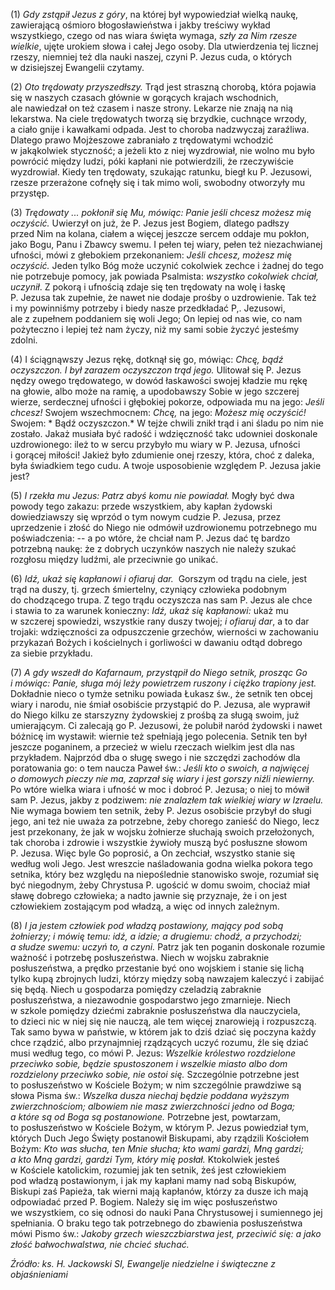 
\(1\) *Gdy zstąpił Jezus z góry*, na której był wypowiedział wielką
naukę, zawierającą ośmioro błogosławieństwa i jakby treściwy wykład
wszystkiego, czego od nas wiara święta wymaga, *szły za Nim rzesze
wielkie*, ujęte urokiem słowa i całej Jego osoby. Dla utwierdzenia
tej licznej rzeszy, niemniej też dla nauki naszej, czyni P. Jezus cuda,
o których w dzisiejszej Ewangelii czytamy.

\(2\) *Oto trędowaty przyszedłszy.* Trąd jest straszną chorobą,
która pojawia się w naszych czasach głównie w gorących krajach
wschodnich, ale nawiedzał on też czasem i nasze strony. Lekarze nie
znają na nią lekarstwa. Na ciele trędowatych tworzą się brzydkie,
cuchnące wrzody, a ciało gnije i kawałkami odpada. Jest to choroba
nadzwyczaj zaraźliwa. Dlatego prawo Mojżeszowe zabraniało z trędowatymi
wchodzić w jakąkolwiek styczność; a jeżeli kto z niej wyzdrowiał, nie
wolno mu było powrócić między ludzi, póki kapłani nie potwierdzili,
że rzeczywiście wyzdrowiał. Kiedy ten trędowaty, szukając ratunku, biegł
ku P. Jezusowi, rzesze przerażone cofnęły się i tak mimo woli, swobodny
otworzyły mu przystęp.

\(3\) *Trędowaty ... pokłonił się Mu, mówiąc: Panie jeśli chcesz możesz
mię oczyścić.* Uwierzył on już, że P. Jezus jest Bogiem, dlatego padłszy
przed Nim na kolana, ciałem a więcej jeszcze sercem oddaje mu pokłon,
jako Bogu, Panu i Zbawcy swemu. I pełen tej wiary, pełen też
niezachwianej ufności, mówi z głebokiem przekonaniem: *Jeśli chcesz,
możesz mię oczyścić.* Jeden tylko Bóg może uczynić cokolwiek zechce
i żadnej do tego nie potrzebuje pomocy, jak powiada Psalmista: *wszystko
cokolwiek chciał, uczynił*. Z pokorą i ufnością zdaje się ten trędowaty
na wolę i łaskę P. Jezusa tak zupełnie, że nawet nie dodaje prośby
o uzdrowienie. Tak też i my powinniśmy potrzeby i biedy nasze
przedkładać P,. Jezusowi, ale z zupełnem poddaniem się woli Jego; On
lepiej od nas wie, co nam pożyteczno i lepiej też nam życzy, niż my sami
sobie życzyć jesteśmy zdolni.

\(4\) I ściągnąwszy Jezus rękę, dotknął się go, mówiąc: *Chcę, bądź
oczyszczon.* *I był zarazem oczyszczon trąd jego.* Ulitował się P. Jezus
nędzy owego trędowatego, w dowód łaskawości swojej kładzie mu rękę
na głowie, albo może na ramię, a upodobawszy Sobie w jego szczerej
wierze, serdecznej ufności i głębokiej pokorze, odpowiada mu na jego:
*Jeśli chcesz!* Swojem wszechmocnem: *Chcę,* na jego: *Możesz mię
oczyścić!* Swojem: * Bądź oczyszczon.* W tejże chwili znikł trąd i ani
śladu po nim nie zostało. Jakaż musiała być radość i wdzięczność takc
udowniei doskonale uzdrowionego: ileż to w sercu przybyło mu wiary w P.
Jezusa, ufności i gorącej miłości! Jakież było zdumienie onej rzeszy,
która, choć z daleka, była świadkiem tego cudu. A twoje usposobienie
względem P. Jezusa jakie jest?

\(5\) *I rzekła mu Jezus: Patrz abyś komu nie powiadał.* Mogły być dwa
powody tego zakazu: przede wszystkiem, aby kapłan żydowski dowiedziawszy
się wprzód o tym nowym cudzie P. Jezusa, przez uprzedzenie i złość
do Niego nie odmówił uzdrowionemu potrzebnego mu poświadczenia: -- a po
wtóre, że chciał nam P. Jezus dać tę bardzo potrzebną naukę:
że z dobrych uczynków naszych nie należy szukać rozgłosu między ludźmi,
ale przeciwnie go unikać.

\(6\) *Idź, ukaż się kapłanowi i ofiaruj dar.*  Gorszym od trądu
na ciele, jest trąd na duszy, tj. grzech śmiertelny, czyniący człowieka
podobnym do chodzącego trupa. Z tego trądu oczyszcza nas sam P. Jezus
ale chce i stawia to za warunek konieczny: *Idź, ukaż się kapłanowi:*
ukaż mu w szczerej spowiedzi, wszystkie rany duszy twojej; *i ofiaruj
dar*, a to dar trojaki: wdzięczności za odpuszczenie grzechów, wierności
w zachowaniu przykazań Bożych i kościelnych i gorliwości w dawaniu odtąd
dobrego za siebie przykładu.

\(7\) *A gdy wszedł do Kafarnaum, przystąpił do Niego setnik, prosząc Go
i mówiąc: Panie, sługa mój leży powietrzem ruszony i ciężko trapiony
jest.* Dokładnie nieco o tymże setniku powiada Łukasz św., że setnik ten
obcej wiary i narodu, nie śmiał osobiście przystąpić do P. Jezusa,
ale wyprawił do Niego kilku ze starszyzny żydowskiej z prośbą za sługą
swoim, już umierającym. Ci zalecają go P. Jezusowi, że polubił naród
żydowski i nawet bóżnicę im wystawił: wiernie też spełniają jego
polecenia. Setnik ten był jeszcze poganinem, a przecież w wielu rzeczach
wielkim jest dla nas przykładem. Najprzód dba o sługę swego i nie
szczędzi zachodów dla poratowania go: o tem naucza Paweł św.: *Jeśli kto
o swoich, a najwięcej o domowych pieczy nie ma, zaprzał się wiary i jest
gorszy niźli niewierny.* Po wtóre wielka wiara i ufność w moc i dobroć
P. Jezusa; o niej to mówił sam P. Jezus, jakby z podziwem: *nie
znalazłem tak wielkiej wiary w Izraelu.* Nie wymaga bowiem ten setnik,
żeby P. Jezus osobiście przybył do sługi jego, ani też nie uważa
za potrzebne, żeby chorego zanieść do Niego, lecz jest przekonany,
że jak w wojsku żołnierze słuchają swoich przełożonych, tak choroba
i zdrowie i wszystkie żywioły muszą być posłuszne słowom P. Jezusa. Więc
byle Go poprosić, a On zechciał, wszystko stanie się według woli Jego.
Jest wreszcie naśladowania godna wielka pokora tego setnika, który bez
względu na niepoślednie stanowisko swoje, rozumiał się być niegodnym,
żeby Chrystusa P. ugościć w domu swoim, chociaż miał sławę dobrego
człowieka; a nadto jawnie się przyznaje, że i on jest człowiekiem
zostającym pod władzą, a więc od innych zależnym.

\(8\) *I ja jestem człowiek pod władzą postawiony, mający pod sobą
żołnierzy; i mówię temu: idź, a idzie; a drugiemu: chodź, a przychodzi;
a słudze swemu: uczyń to, a czyni.* Patrz jak ten poganin doskonale
rozumie ważność i potrzebę posłuszeństwa. Niech w wojsku zabraknie
posłuszeństwa, a prędko przestanie być ono wojskiem i stanie się lichą
tylko kupą zbrojnych ludzi, którzy między sobą nawzajem kaleczyć
i zabijać się będą. Niech u gospodarza pomiędzy czeladzią zabraknie
posłuszeństwa, a niezawodnie gospodarstwo jego zmarnieje. Niech w szkole
pomiędzy dziećmi zabraknie posłuszeństwa dla nauczyciela, to dzieci nic
w niej się nie nauczą, ale tem więcej znarowieją i rozpuszczą. Tak samo
bywa w państwie, w którem jak to dziś dziać się poczyna każdy chce
rządzić, albo przynajmniej rządzących uczyć rozumu, źle się dziać musi
według tego, co mówi P. Jezus: *Wszelkie królestwo rozdzielone przeciwko
sobie, będzie spustoszonem i wszelkie miasto albo dom rozdzielony
przeciwko sobie, nie ostoi się.* Szczególnie potrzebne jest
to posłuszeństwo w Kościele Bożym; w nim szczególnie prawdziwe są słowa
Pisma św.: *Wszelka dusza niechaj będzie poddana wyższym
zwierzchnościom; albowiem nie masz zwierzchności jedno od Boga; a które
są od Boga są postanowione.* Potrzebne jest, powtarzam, to posłuszeństwo
w Kościele Bożym, w którym P. Jezus powiedział tym, których Duch Jego
Święty postanowił Biskupami, aby rządzili Kościołem Bożym: *Kto was
słucha, ten Mnie słucha; kto wami gardzi, Mną gardzi; a kto Mną gardzi,
gardzi Tym, który mię posłał.* Ktokolwiek jesteś w Kościele katolickim,
rozumiej jak ten setnik, żeś jest człowiekiem pod władzą postawionym,
i jak my kapłani mamy nad sobą Biskupów, Biskupi zaś Papieża, tak wierni
mają kapłanów, którzy za dusze ich mają odpowiadać przed P. Bogiem.
Należy się im więc posłuszeństwo we wszystkiem, co się odnosi do nauki
Pana Chrystusowej i sumiennego jej spełniania. O braku tego tak
potrzebnego do zbawienia posłuszeństwa mówi Pismo św.: *Jakoby grzech
wieszczbiarstwa jest, przeciwić się: a jako złość bałwochwalstwa, nie
chcieć słuchać.*

*Źródło: ks. H. Jackowski SI, Ewangelje niedzielne i świąteczne z objaśnieniami*
